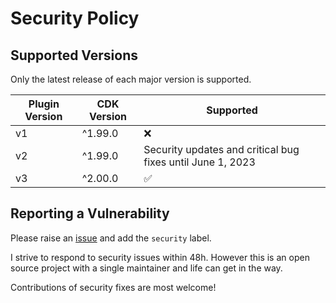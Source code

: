 # Security Policy

## Supported Versions

Only the latest release of each major version is supported.

| Plugin Version | CDK Version | Supported                                                  |
| -------------- | ----------- | ---------------------------------------------------------- |
| v1             | ^1.99.0     | :x:                                                        |
| v2             | ^1.99.0     | Security updates and critical bug fixes until June 1, 2023 |
| v3             | ^2.00.0     | :white_check_mark:                                         |

## Reporting a Vulnerability

Please raise an [issue](https://github.com/mrgrain/cdk-esbuild/issues) and add the `security` label.

I strive to respond to security issues within 48h. However this is an open source project with a single maintainer and life can get in the way.

Contributions of security fixes are most welcome!
